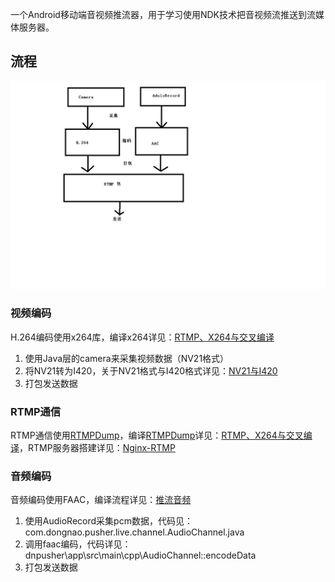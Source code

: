 一个Android移动端音视频推流器，用于学习使用NDK技术把音视频流推送到流媒体服务器。

## 流程

![流程](notes/imgs/流程.png)

### 视频编码

H.264编码使用x264库，编译x264详见：[RTMP、X264与交叉编译](notes/RTMP、X264与交叉编译.md)

1. 使用Java层的camera来采集视频数据（NV21格式）
2. 将NV21转为I420，关于NV21格式与I420格式详见：[NV21与I420](notes/NV21与I420.md)
3. 打包发送数据



### RTMP通信

RTMP通信使用[RTMPDump](http://rtmpdump.mplayerhq.hu/)，编译[RTMPDump](http://rtmpdump.mplayerhq.hu/)详见：[RTMP、X264与交叉编译](notes/RTMP、X264与交叉编译.md)，RTMP服务器搭建详见：[Nginx-RTMP](notes/Nginx-RTMP.md)



### 音频编码

音频编码使用FAAC，编译流程详见：[推流音频](notes/推流音频.md)

1. 使用AudioRecord采集pcm数据，代码见：com.dongnao.pusher.live.channel.AudioChannel.java
2. 调用faac编码，代码详见：dnpusher\app\src\main\cpp\AudioChannel::encodeData
3. 打包发送数据